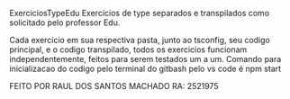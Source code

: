 ExerciciosTypeEdu
Exercícios de type separados e transpilados como solicitado pelo professor Edu.

Cada exercicio em sua respectiva pasta, junto ao tsconfig, seu codigo principal, e o codigo transpilado, todos os exercicios funcionam independentemente, feitos para serem testados um a um. Comando para inicializacao do codigo pelo terminal do gitbash pelo vs code é npm start

FEITO POR RAUL DOS SANTOS MACHADO RA: 2521975
